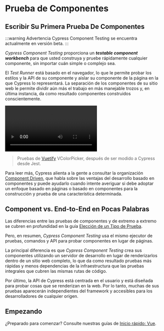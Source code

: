 # Prueba de Componentes

## Escribir Su Primera Prueba De Componentes 

:::warning Advertencia
Cypress Component Testing se encuentra actualmente en versión beta.
:::

_Cypress Component Testing_ proporciona un _**testable component workbench**_ para que usted construya y pruebe rápidamente cualquier componente, sin importar cuán simple o complejo sea.

El _Test Runner_ está basado en el navegador, lo que le permite probar los estilos y la API de su componente y aislar su componente de la página en la que Cypress lo representará. La separación de los componentes de su sitio web le permite dividir aún más el trabajo en más manejable trozos y, en última instancia, da como resultado componentes construidos conscientemente.

<video controls>
  <source src="./img/vuetify-color-picker-example.webm">
</video>

>Pruebas de [Vuetify](https://vuetifyjs.com/en/components/color-pickers/) VColorPicker, después de ser modido a Cypress desde Jest.

Para leer más, Cypress alienta a la gente a consultar la organización [Component Driven](https://www.componentdriven.org/), que habla sobre las ventajas del desarrollo basado en componentes y puede ayudarlo cuando intente averiguar si debe adoptar un enfoque basado en páginas o basado en componentes para la construcción y prueba de una característica determinada.

## Component vs. End-to-End en Pocas Palabras

Las diferencias entre las pruebas de componentes y de extremo a extremo se cubren en profundidad en la guía [Elección de un Tipo de Prueba](https://docs.cypress.io/guides/core-concepts/testing-types#What-you-ll-learn).

Pero, en resumen, _Cypress Component Testing_ usa el mismo ejecutor de pruebas, comandos y API para probar componentes en lugar de páginas.

La principal diferencia es que _Cypress Component Testing_ crea sus componentes utilizando un servidor de desarrollo en lugar de renderizarlos dentro de un sitio web completo, lo que da como resultado pruebas más rápidas y menos dependencias de la infraestructura que las pruebas integrales que cubren las mismas rutas de código.

Por último, la API de Cypress está centrada en el usuario y está diseñada para probar cosas que se renderizan en la web. Por lo tanto, muchas de sus pruebas aparecerán independientes del framework y accesibles para los desarrolladores de cualquier origen.

## Empezando

¿Preparado para comenzar? Consulte nuestras guías de [Inicio rápido: Vue](../cypress-vtc/inicio-rapido.html).

